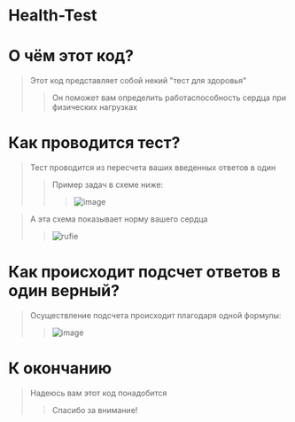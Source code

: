 # Health-Test
#  О чём этот код? #
>Этот код представляет собой некий "тест для здоровья"
>>Он поможет вам определить работаспособность сердца при физических нагрузках
# Как проводится тест? #
>Тест проводится из пересчета ваших введенных ответов в один
>>Пример задач в схеме ниже:
>>>![image](https://user-images.githubusercontent.com/108081231/177360914-a8a80c98-276e-4c7c-922a-527522d66565.png)

>А эта схема показывает норму вашего сердца
>>![rufie](https://user-images.githubusercontent.com/108081231/177361747-911afbfe-7ed1-4ed3-a430-eb3f7feb6850.png)
# Как происходит подсчет ответов в один верный? #
>Осуществление подсчета происходит плагодаря одной формулы:
>>![image](https://user-images.githubusercontent.com/108081231/177362273-c94ce25c-8e1d-4425-a831-d32ae5042858.png)

# К окончанию #
>Надеюсь вам этот код понадобится
>>Спасибо за внимание! 
